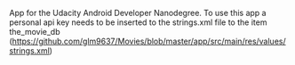 App for the Udacity Android Developer Nanodegree.
To use this app a personal api key needs to be inserted to the strings.xml file to the item the_movie_db
(https://github.com/glm9637/Movies/blob/master/app/src/main/res/values/strings.xml)
